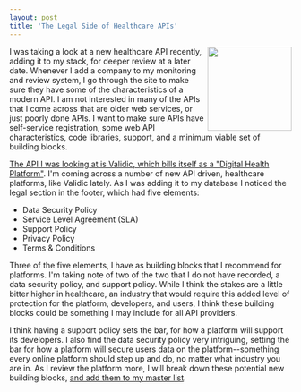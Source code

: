 ```yaml
---
layout: post
title: 'The Legal Side of Healthcare APIs'
---
```

<p><a href="https://validic.com/"><img src="https://s3.amazonaws.com/kinlane-productions/api-evangelist/validic/validic-logo.png" alt="" width="150" align="right" /></a></p>
<p>I was taking a look at a new healthcare API recently, adding it to my stack, for deeper review at a later date. Whenever I add a company to my monitoring and review system, I go through the site to make sure they have some of the characteristics of a modern API. I am not interested in many of the APIs that I come across that are older web services, or just poorly done APIs. I want to make sure APIs have self-service registration, some web API characteristics, code libraries, support, and a minimum viable set of building blocks.</p>
<p><a href="https://validic.com/">The API I was looking at is&nbsp;Validic, which bills itself as a "Digital Health Platform"</a>. I'm coming across a number of new API driven, healthcare platforms, like Validic lately. As I was adding it to my database I noticed the legal section in the footer, which had five elements:&nbsp;</p>
<ul>
<li>Data Security Policy</li>
<li>Service Level Agreement (SLA)</li>
<li>Support Policy</li>
<li>Privacy Policy</li>
<li>Terms &amp; Conditions</li>
</ul>
<p>Three of the five elements, I have as building blocks that I recommend for platforms. I'm taking note of two of the two that I do not have recorded, a data security policy, and support policy. While I think the stakes are a little bitter higher in healthcare, an industry that would require this added level of protection for the platform, developers, and users, I think these building blocks could be something I may include for all API providers.</p>
<p>I think having a support policy sets the bar, for how a platform will support its developers. I also find the data security policy very intriguing, setting the bar for how a platform will secure users data on the platform--something every online platform should step up and do, no matter what industry you are in. As I review the platform more, I will break down these potential new building blocks, <a href="http://management.apievangelist.com/building-blocks.html">and add them to my master list</a>.&nbsp;</p>